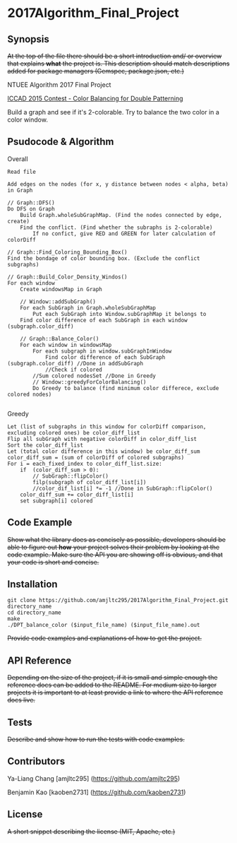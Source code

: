 # 2017Algorithm_Final_Project

## Synopsis

~~At the top of the file there should be a short introduction and/ or overview that explains **what** the project is. This description should match descriptions added for package managers (Gemspec, package.json, etc.)~~

NTUEE Algorithm 2017 Final Project

[ICCAD 2015 Contest - Color Balancing for Double Patterning](http://cad-contest.el.cycu.edu.tw/problem_E/default.htm)

Build a graph and see if it's 2-colorable. Try to balance the two color in a color window.


## Psudocode & Algorithm

Overall
```
Read file

Add edges on the nodes (for x, y distance between nodes < alpha, beta) in Graph 

// Graph::DFS()
Do DFS on Graph
    Build Graph.wholeSubGraphMap. (Find the nodes connected by edge, create)
    Find the conflict. (Find whether the subraphs is 2-colorable)
        If no confict, give RED and GREEN for later calculation of colorDiff

// Graph::Find_Coloring_Bounding_Box()
Find the bondage of color bounding box. (Exclude the conflict subgraphs)

// Graph::Build_Color_Density_Windos()
For each window
    Create windowsMap in Graph

    // Window::addSubGraph()
    For each SubGraph in Graph.wholeSubGraphMap
        Put each SubGraph into Window.subGraphMap it belongs to
    Find color difference of each SubGraph in each window (subgraph.color_diff)

    // Graph::Balance_Color()
    For each window in windowsMap
        For each subgraph in window.subGraphInWindow
            Find color difference of each SubGraph (subgraph.color_diff) //Done in addSubGraph
            //Check if colored
        //Sum colored nodesSet //Done in Greedy
        // Window::greedyForColorBalancing()
        Do Greedy to balance (find minimum color differece, exclude colored nodes)


```
Greedy
```
Let (list of subgraphs in this window for colorDiff comparison, excluding colored ones) be color_diff_list
Flip all subGraph with negative colorDiff in color_diff_list
Sort the color_diff_list
Let (total color difference in this window) be color_diff_sum
color_diff_sum = (sum of colorDiff of colored subgraphs)
For i = each_fixed_index to color_diff_list.size:
    if  (color_diff_sum > 0):
        // SubGraph::flipColor()
        filp(subgraph of color_diff_list[i])
        //color_dif_list[i] *= -1 //Done in SubGraph::flipColor()
    color_diff_sum += color_diff_list[i]
    set subgraph[i] colored
```

## Code Example

~~Show what the library does as concisely as possible, developers should be able to figure out **how** your project solves their problem by looking at the code example. Make sure the API you are showing off is obvious, and that your code is short and concise.~~


## Installation

```
git clone https://github.com/amjltc295/2017Algorithm_Final_Project.git directory_name
cd directory_name
make
./DPT_balance_color ($input_file_name) ($input_file_name).out
```

~~Provide code examples and explanations of how to get the project.~~

## API Reference

~~Depending on the size of the project, if it is small and simple enough the reference docs can be added to the README. For medium size to larger projects it is important to at least provide a link to where the API reference docs live.~~

## Tests

~~Describe and show how to run the tests with code examples.~~

## Contributors

Ya-Liang Chang [amjltc295] (https://github.com/amjltc295)

Benjamin Kao [kaoben2731] (https://github.com/kaoben2731)


## License

~~A short snippet describing the license (MIT, Apache, etc.)~~
